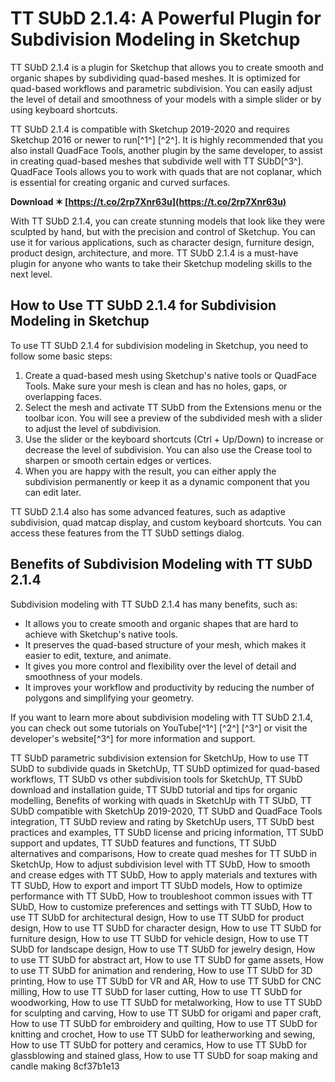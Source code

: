 
 
# TT SUbD 2.1.4: A Powerful Plugin for Subdivision Modeling in Sketchup
 
TT SUbD 2.1.4 is a plugin for Sketchup that allows you to create smooth and organic shapes by subdividing quad-based meshes. It is optimized for quad-based workflows and parametric subdivision. You can easily adjust the level of detail and smoothness of your models with a simple slider or by using keyboard shortcuts.
 
TT SUbD 2.1.4 is compatible with Sketchup 2019-2020 and requires Sketchup 2016 or newer to run[^1^] [^2^]. It is highly recommended that you also install QuadFace Tools, another plugin by the same developer, to assist in creating quad-based meshes that subdivide well with TT SUbD[^3^]. QuadFace Tools allows you to work with quads that are not coplanar, which is essential for creating organic and curved surfaces.
 
**Download ✶ [https://t.co/2rp7Xnr63u](https://t.co/2rp7Xnr63u)**


 
With TT SUbD 2.1.4, you can create stunning models that look like they were sculpted by hand, but with the precision and control of Sketchup. You can use it for various applications, such as character design, furniture design, product design, architecture, and more. TT SUbD 2.1.4 is a must-have plugin for anyone who wants to take their Sketchup modeling skills to the next level.
  
## How to Use TT SUbD 2.1.4 for Subdivision Modeling in Sketchup
 
To use TT SUbD 2.1.4 for subdivision modeling in Sketchup, you need to follow some basic steps:
 
1. Create a quad-based mesh using Sketchup's native tools or QuadFace Tools. Make sure your mesh is clean and has no holes, gaps, or overlapping faces.
2. Select the mesh and activate TT SUbD from the Extensions menu or the toolbar icon. You will see a preview of the subdivided mesh with a slider to adjust the level of subdivision.
3. Use the slider or the keyboard shortcuts (Ctrl + Up/Down) to increase or decrease the level of subdivision. You can also use the Crease tool to sharpen or smooth certain edges or vertices.
4. When you are happy with the result, you can either apply the subdivision permanently or keep it as a dynamic component that you can edit later.

TT SUbD 2.1.4 also has some advanced features, such as adaptive subdivision, quad matcap display, and custom keyboard shortcuts. You can access these features from the TT SUbD settings dialog.
 
## Benefits of Subdivision Modeling with TT SUbD 2.1.4
 
Subdivision modeling with TT SUbD 2.1.4 has many benefits, such as:

- It allows you to create smooth and organic shapes that are hard to achieve with Sketchup's native tools.
- It preserves the quad-based structure of your mesh, which makes it easier to edit, texture, and animate.
- It gives you more control and flexibility over the level of detail and smoothness of your models.
- It improves your workflow and productivity by reducing the number of polygons and simplifying your geometry.

If you want to learn more about subdivision modeling with TT SUbD 2.1.4, you can check out some tutorials on YouTube[^1^] [^2^] [^3^] or visit the developer's website[^3^] for more information and support.
 
TT SUbD parametric subdivision extension for SketchUp,  How to use TT SUbD to subdivide quads in SketchUp,  TT SUbD optimized for quad-based workflows,  TT SUbD vs other subdivision tools for SketchUp,  TT SUbD download and installation guide,  TT SUbD tutorial and tips for organic modelling,  Benefits of working with quads in SketchUp with TT SUbD,  TT SUbD compatible with SketchUp 2019-2020,  TT SUbD and QuadFace Tools integration,  TT SUbD review and rating by SketchUp users,  TT SUbD best practices and examples,  TT SUbD license and pricing information,  TT SUbD support and updates,  TT SUbD features and functions,  TT SUbD alternatives and comparisons,  How to create quad meshes for TT SUbD in SketchUp,  How to adjust subdivision level with TT SUbD,  How to smooth and crease edges with TT SUbD,  How to apply materials and textures with TT SUbD,  How to export and import TT SUbD models,  How to optimize performance with TT SUbD,  How to troubleshoot common issues with TT SUbD,  How to customize preferences and settings with TT SUbD,  How to use TT SUbD for architectural design,  How to use TT SUbD for product design,  How to use TT SUbD for character design,  How to use TT SUbD for furniture design,  How to use TT SUbD for vehicle design,  How to use TT SUbD for landscape design,  How to use TT SUbD for jewelry design,  How to use TT SUbD for abstract art,  How to use TT SUbD for game assets,  How to use TT SUbD for animation and rendering,  How to use TT SUbD for 3D printing,  How to use TT SUbD for VR and AR,  How to use TT SUbD for CNC milling,  How to use TT SUbD for laser cutting,  How to use TT SUbD for woodworking,  How to use TT SUbD for metalworking,  How to use TT SUbD for sculpting and carving,  How to use TT SUbD for origami and paper craft,  How to use TT SUbD for embroidery and quilting,  How to use TT SUbD for knitting and crochet,  How to use TT SUbD for leatherworking and sewing,  How to use TT SUbD for pottery and ceramics,  How to use TT SUbD for glassblowing and stained glass,  How to use TT SUbD for soap making and candle making
 8cf37b1e13
 
